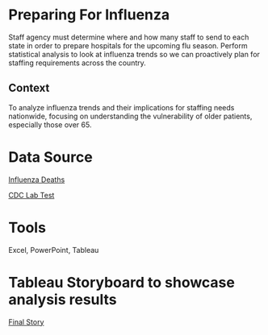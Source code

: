 # Preparing For Influenza
Staff agency must determine where and how many staff to send to each state in order to prepare hospitals for the upcoming flu season. Perform statistical analysis to look at influenza trends so we can proactively plan for staffing requirements across the country.

## Context
To analyze influenza trends and their implications for staffing needs nationwide, focusing on understanding the vulnerability of older patients, especially those over 65.



# Data Source
[Influenza Deaths](/CDC_Influenza_Deaths_edited.xlsx)

[CDC Lab Test](/CDC_Lab_Tests.xlsx)

# Tools
Excel, PowerPoint, Tableau


# Tableau Storyboard to showcase analysis results
[Final Story](https://public.tableau.com/app/profile/vineeta.sinha/viz/PresentationforStakeholders/Story1)

